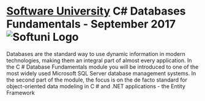 # [Software University](http://www.softuni.bg) C# Databases Fundamentals - September 2017 ![Softuni Logo](combine.png)
Databases are the standard way to use dynamic information in modern technologies, making them an integral part of almost every application. In the C # Database Fundamentals module you will be introduced to one of the most widely used Microsoft SQL Server database management systems. In the second part of the module, the focus is on the de facto standard for object-oriented data modeling in C # and .NET applications - the Entity Framework
